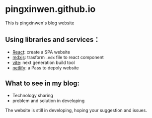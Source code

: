 # pingxinwen.github.io
This is pingxinwen's blog website

## Using libraries and services：

 - [React](https://reactjs.org): create a SPA website
 - [mdxjs](https://mdxjs.com): trasform `.mdx` file to react component
 - [vite](https://vitejs.dev): next generation build tool
 - [netlify](https://www.netlify.com): a Pass to depoly website


## What to see in my blog:

- Technology sharing
- problem and solution in developing

The website is still in developing, hoping your suggestion and issues.
